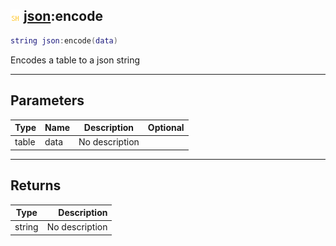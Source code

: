 ## ![shared](../../.gitbook/assets/shared.png) [json](https://iaswiki.rawr.dev/readme/json):encode

```lua
string json:encode(data)
```

Encodes a table to a json string

------
## Parameters

| Type   | Name | Description | Optional |
| ------ | ---- | ----------- | -------: |
| table | data | No description |  |


------
## Returns

| Type   | Description |
| ------ | ----------: |
| string | No description |

